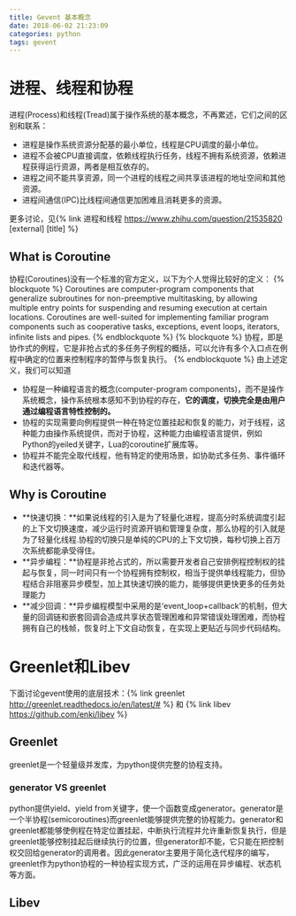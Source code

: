 ```yaml
---
title: Gevent 基本概念
date: 2018-06-02 21:23:09
categories: python
tags: gevent
---
```

# 进程、线程和协程
进程(Process)和线程(Tread)属于操作系统的基本概念，不再累述，它们之间的区别和联系：
* 进程是操作系统资源分配基的最小单位，线程是CPU调度的最小单位。
* 进程不会被CPU直接调度，依赖线程执行任务，线程不拥有系统资源，依赖进程获得运行资源，两者是相互依存的。
* 进程之间不能共享资源，同一个进程的线程之间共享该进程的地址空间和其他资源。
* 进程间通信(IPC)比线程间通信更加困难且消耗更多的资源。

更多讨论，见{% link 进程和线程 https://www.zhihu.com/question/21535820 [external] [title] %}
## What is Coroutine
协程(Coroutines)没有一个标准的官方定义，以下为个人觉得比较好的定义：
{% blockquote %}
Coroutines are computer-program components that generalize subroutines for non-preemptive multitasking, by allowing multiple entry points for suspending and resuming execution at certain locations. Coroutines are well-suited for implementing familiar program components such as cooperative tasks, exceptions, event loops, iterators, infinite lists and pipes.
{% endblockquote %}
{% blockquote %}
协程，即是协作式的例程，它是非抢占式的多任务子例程的概括，可以允许有多个入口点在例程中确定的位置来控制程序的暂停与恢复执行。
{% endblockquote %}
由上述定义，我们可以知道
* 协程是一种编程语言的概念(computer-program components)，而不是操作系统概念，操作系统根本感知不到协程的存在，**它的调度，切换完全是由用户通过编程语言特性控制的。**
* 协程的实现需要向例程提供一种在特定位置挂起和恢复的能力，对于线程，这种能力由操作系统提供，而对于协程，这种能力由编程语言提供，例如Python的yeiled关键字，Lua的coroutine扩展库等。
* 协程并不能完全取代线程，他有特定的使用场景，如协助式多任务、事件循环和迭代器等。

## Why is Coroutine
* **快速切换：**如果说线程的引入是为了轻量化进程，提高分时系统调度引起的上下文切换速度，减少运行时资源开销和管理复杂度，那么协程的引入就是为了轻量化线程.协程的切换只是单纯的CPU的上下文切换，每秒切换上百万次系统都能承受得住。
* **异步编程：**协程是非抢占式的，所以需要开发者自己安排例程控制权的挂起与恢复，同一时间只有一个协程拥有控制权，相当于提供单线程能力，但协程结合非阻塞异步模型，加上其快速切换的能力，能够提供更快更多的任务处理能力
* **减少回调：**异步编程模型中采用的是‘event_loop+callback’的机制，但大量的回调链和嵌套回调会造成共享状态管理困难和异常错误处理困难，而协程拥有自己的栈帧，恢复时上下文自动恢复，在实现上更贴近与同步代码结构。


# Greenlet和Libev
下面讨论gevent使用的底层技术：{% link greenlet http://greenlet.readthedocs.io/en/latest/# %} 和 {% link libev https://github.com/enki/libev %}
## Greenlet
greenlet是一个轻量级并发库，为python提供完整的协程支持。
### generator VS greenlet
python提供yield、yield from关键字，使一个函数变成generator。generator是一个半协程(semicoroutines)而greenlet能够提供完整的协程能力。generator和greenlet都能够使例程在特定位置挂起，中断执行流程并允许重新恢复执行，但是greenlet能够控制挂起后继续执行的位置，但generator却不能，它只能在把控制权交回给generator的调用者。因此generator主要用于简化迭代程序的编写，greenlet作为python协程的一种协程实现方式，广泛的运用在异步编程、状态机等方面。

## Libev
